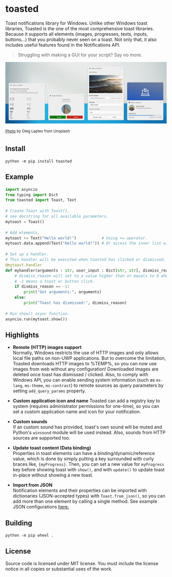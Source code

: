 # toasted

Toast notifications library for Windows. Unlike other Windows toast libraries, Toasted is the one of the most comprehensive toast libraries. Because it supports all elements (images, progresses, texts, inputs, buttons...) that you probably never seen on a toast. Not only that, it also includes useful features found in the Notifications API.

> Struggling with making a GUI for your script? Say no more.

![](.github/assets/preview.png)

<sup>[Photo](https://unsplash.com/photos/qUP1ws-mzhw) by Oleg Laptev from Unsplash</sup>

## Install

```
python -m pip install toasted
```

## Example

```py
import asyncio
from typing import Dict
from toasted import Toast, Text

# Create Toast with Toast(),
# see docstring for all available parameters.
mytoast = Toast()

# Add elements.
mytoast += Text("Hello world!")           # Using += operator.
mytoast.data.append(Text("Hello world!")) # Or access the inner list with Toast.data.

# Set up a handler.
# This handler will be executed when toasted has clicked or dismissed.
@mytoast.handler
def myhandler(arguments : str, user_input : Dict[str, str], dismiss_reason : int):
    # dismiss_reason will set to a value higher than or equals to 0 when dismissed,
    # -1 means a toast or button click.
    if dismiss_reason == -1:
        print("Got arguments:", arguments)
    else:
        print("Toast has dismissed:", dismiss_reason)

# Run show() async function.
asyncio.run(mytoast.show())
```

## Highlights

* **Remote (HTTP) images support**
    <br>Normally, Windows restricts the use of HTTP images and only allows local file paths on non-UWP applications. But to overcome the limitation, Toasted downloads HTTP images to %TEMP%, so you can now use images from web without any configuration! Downloaded images are deleted once toast has dismissed / clicked. Also, to comply with Windows API, you can enable sending system information (such as `ms-lang`, `ms-theme`, `ms-contrast`) to remote sources as query parameters by setting `add_query_params` property.

* **Custom application icon and name**
    Toasted can add a registry key to system (requires administrator permissions for one-time), so you can set a custom application name and icon for your notification.

* **Custom sounds**
    <br>If an custom sound has provided, toast's own sound will be muted and Python's `winsound` module will be used instead. Also, sounds from HTTP sources are supported too.

* **Update toast content (Data binding)**
    <br>Properties in toast elements can have a binding/dynamic/reference value, which is done by simply putting a key surrounded with curly braces like, `{myProgress}`. Then, you can set a new value for `myProgress` key before showing toast with `show()`, and with `update()` to update toast in-place without showing a new toast.

* **Import from JSON**
    <br>Notification elements and their properties can be imported with dictionaries (JSON-accepted types) with `Toast.from_json()`, so you can add more than one element by calling a single method. See example JSON configurations [here.](examples)

## Building

```
python -m pip wheel .
```

## License

Source code is licensed under MIT license. You must include the license notice in all copies or substantial uses of the work.